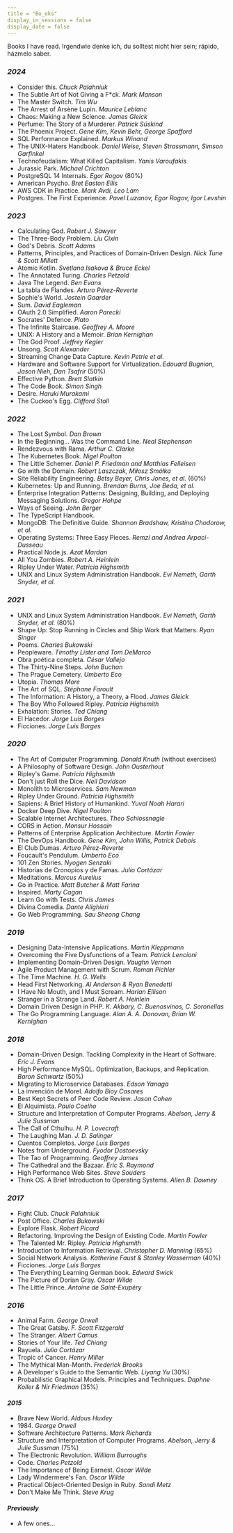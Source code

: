 ```yaml
---
title = "Bo_oks"
display_in_sessions = false
display_date = false
---
```


Books I have read. Irgendwie denke ich, du solltest nicht hier sein; rápido, házmelo saber.

### *2024*

- Consider this. *Chuck Palahniuk*
- The Subtle Art of Not Giving a F*ck. *Mark Manson*
- The Master Switch. *Tim Wu*
- The Arrest of Arsène Lupin. *Maurice Leblanc*
- Chaos: Making a New Science. *James Gleick*
- Perfume: The Story of a Murderer. *Patrick Süskind*
- The Phoenix Project. *Gene Kim, Kevin Behr, George Spafford*
- SQL Performance Explained. *Markus Winand*
- The UNIX-Haters Handbook. *Daniel Weise, Steven Strassmann, Simson Garfinkel*
- Technofeudalism: What Killed Capitalism. *Yanis Varoufakis*
- Jurassic Park. *Michael Crichton*
- PostgreSQL 14 Internals. *Egor Rogov* (80%)
- American Psycho. *Bret Easton Ellis*
- AWS CDK in Practice. *Mark Avdi, Leo Lam*
- Postgres. The First Experience. *Pavel Luzanov, Egor Rogov, Igor Levshin*

### *2023*

- Calculating God. *Robert J. Sawyer*
- The Three-Body Problem. *Liu Cixin*
- God's Debris. *Scott Adams*
- Patterns, Principles, and Practices of Domain-Driven Design. *Nick Tune & Scott Millett*
- Atomic Kotlin. *Svetlana Isakova & Bruce Eckel*
- The Annotated Turing. *Charles Petzold*
- Java The Legend. *Ben Evans*
- La tabla de Flandes. *Arturo Pérez-Reverte*
- Sophie's World. *Jostein Gaarder*
- Sum. *David Eagleman*
- OAuth 2.0 Simplified. *Aaron Parecki*
- Socrates' Defence. *Plato* 
- The Infinite Staircase. *Geoffrey A. Moore*
- UNIX: A History and a Memoir. *Brian Kernighan*
- The God Proof. *Jeffrey Kegler*
- Unsong. *Scott Alexander*
- Streaming Change Data Capture. *Kevin Petrie et al.*
- Hardware and Software Support for Virtualization. *Edouard Bugnion, Jason Nieh, Dan Tsafrir* (50%)
- Effective Python. *Brett Slatkin*
- The Code Book. *Simon Singh*
- Desire. *Haruki Murakami*
- The Cuckoo's Egg. *Clifford Stoll*

### *2022*

- The Lost Symbol. *Dan Brown*
- In the Beginning... Was the Command Line. *Neal Stephenson*
- Rendezvous with Rama. *Arthur C. Clarke*
- The Kubernetes Book. *Nigel Poulton*
- The Little Schemer. *Daniel P. Friedman and Matthias Felleisen*
- Go with the Domain. *Robert Laszczak, Miłosz Smółka*
- Site Reliability Engineering. *Betsy Beyer, Chris Jones, et al.* (60%)
- Kubernetes: Up and Running. *Brendan Burns, Joe Beda, et al.*
- Enterprise Integration Patterns: Designing, Building, and Deploying Messaging Solutions. *Gregor Hohpe*
- Ways of Seeing. *John Berger*
- The TypeScript Handbook.
- MongoDB: The Definitive Guide. *Shannon Bradshaw, Kristina Chodorow, et al.*
- Operating Systems: Three Easy Pieces. *Remzi and Andrea Arpaci-Dusseau*
- Practical Node.js. *Azat Mardan*
- All You Zombies. *Robert A. Heinlein*
- Ripley Under Water. *Patricia Highsmith*
- UNIX and Linux System Administration Handbook. *Evi Nemeth, Garth Snyder, et al.*

### *2021*

- UNIX and Linux System Administration Handbook. *Evi Nemeth, Garth Snyder, et al.* (80%)
- Shape Up: Stop Running in Circles and Ship Work that Matters. *Ryan Singer*
- Poems. *Charles Bukowski*
- Peopleware. *Timothy Lister and Tom DeMarco*
- Obra poética completa. *César Vallejo*
- The Thirty-Nine Steps. *John Buchan*
- The Prague Cemetery. *Umberto Eco*
- Utopia. *Thomas More*
- The Art of SQL. *Stéphane Faroult*
- The Information: A History, a Theory, a Flood. *James Gleick*
- The Boy Who Followed Ripley. *Patricia Highsmith*
- Exhalation: Stories. *Ted Chiang*
- El Hacedor. *Jorge Luis Borges*
- Ficciones. *Jorge Luis Borges*

### *2020*

- The Art of Computer Programming. *Donald Knuth* (without exercises)
- A Philosophy of Software Design. *John Ousterhout*
- Ripley's Game. *Patricia Highsmith*
- Don't just Roll the Dice. *Neil Davidson*
- Monolith to Microservices. *Sam Newman*
- Ripley Under Ground. *Patricia Highsmith*
- Sapiens: A Brief History of Humankind. *Yuval Noah Harari*
- Docker Deep Dive. *Nigel Poulton*
- Scalable Internet Architectures. *Theo Schlossnagle*
- CORS in Action. *Monsur Hossain*
- Patterns of Enterprise Application Architecture. *Martin Fowler*
- The DevOps Handbook. *Gene Kim, John Willis, Patrick Debois*
- El Club Dumas. *Arturo Pérez-Reverte*
- Foucault's Pendulum. *Umberto Eco*
- 101 Zen Stories. *Nyogen Senzaki*
- Historias de Cronopios y de Famas. *Julio Cortázar*
- Meditations. *Marcus Aurelius*
- Go in Practice. *Matt Butcher & Matt Farina*
- Inspired. *Marty Cagan*
- Learn Go with Tests. *Chris James*
- Divina Comedia. *Dante Alighieri*
- Go Web Programming. *Sau Sheong Chang*

### *2019*

- Designing Data-Intensive Applications. *Martin Kleppmann*
- Overcoming the Five Dysfunctions of a Team. *Patrick Lencioni*
- Implementing Domain-Driven Design. *Vaughn Vernon*
- Agile Product Management with Scrum. *Roman Pichler*
- The Time Machine. *H. G. Wells*
- Head First Networking. *Al Anderson & Ryan Benedetti*
- I Have No Mouth, and I Must Scream. *Harlan Ellison*
- Stranger in a Strange Land. *Robert A. Heinlein*
- Domain Driven Design in PHP. *K. Akbary, C. Buenosvinos, C. Soronellas*
- The Go Programming Language. *Alan A. A. Donovan, Brian W. Kernighan*

### *2018*

- Domain-Driven Design. Tackling Complexity in the Heart of Software. *Eric J. Evans*
- High Performance MySQL. Optimization, Backups, and Replication. *Baron Schwartz* (50%)
- Migrating to Microservice Databases. *Edson Yanaga*
- La invención de Morel. *Adolfo Bioy Casares*
- Best Kept Secrets of Peer Code Review. *Jason Cohen*
- El Alquimista. *Paulo Coelho*
- Structure and Interpretation of Computer Programs. *Abelson, Jerry & Julie Sussman*
- The Call of Cthulhu. *H. P. Lovecraft*
- The Laughing Man. *J. D. Salinger*
- Cuentos Completos. *Jorge Luis Borges*
- Notes from Underground. *Fyodor Dostoevsky*
- The Tao of Programming. *Geoffrey James*
- The Cathedral and the Bazaar. *Eric S. Raymond*
- High Performance Web Sites. *Steve Souders*
- Think OS. A Brief Introduction to Operating Systems. *Allen B. Downey*

### *2017*

- Fight Club. *Chuck Palahniuk*
- Post Office. *Charles Bukowski*
- Explore Flask. *Robert Picard*
- Refactoring. Improving the Design of Existing Code. *Martin Fowler*
- The Talented Mr. Ripley. *Patricia Highsmith*
- Introduction to Information Retrieval. *Christopher D. Manning* (65%)
- Social Network Analysis. *Katherine Faust & Stanley Wasserman* (40%)
- Ficciones. *Jorge Luis Borges*
- The Everything Learning German book. *Edward Swick*
- The Picture of Dorian Gray. *Oscar Wilde*
- The Little Prince. *Antoine de Saint-Exupéry*

### *2016*

- Animal Farm. *George Orwell*
- The Great Gatsby. *F. Scott Fitzgerald*
- The Stranger. *Albert Camus*
- Stories of Your life. *Ted Chiang*
- Rayuela. *Julio Cortázar*
- Tropic of Cancer. *Henry Miller*
- The Mythical Man-Month. *Frederick Brooks*
- A Developer's Guide to the Semantic Web. *Liyang Yu* (30%)
- Probabilistic Graphical Models. Principles and Techniques. *Daphne Koller & Nir Friedman* (35%)

#### *2015*

- Brave New World. *Aldous Huxley*
- 1984\. *George Orwell*
- Software Architecture Patterns. *Mark Richards*
- Structure and Interpretation of Computer Programs. *Abelson, Jerry & Julie Sussman* (75%)
- The Electronic Revolution. *William Burroughs*
- Code. *Charles Petzold*
- The Importance of Being Earnest. *Oscar Wilde*
- Lady Windermere's Fan. *Oscar Wilde*
- Practical Object-Oriented Design in Ruby. *Sandi Metz*
- Don't Make Me Think. *Steve Krug*

#### *Previously*

- A few ones...
